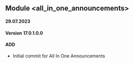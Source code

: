 ## Module <all_in_one_announcements>

#### 29.07.2023
#### Version 17.0.1.0.0
#### ADD
- Initial commit for All In One Announcements